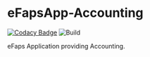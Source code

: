 # eFapsApp-Accounting

[![Codacy Badge](https://api.codacy.com/project/badge/Grade/f5588adc2c3f404d802aa49a6fc8343c)](https://www.codacy.com/app/eFaps/eFapsApp-Accounting?utm_source=github.com&amp;utm_medium=referral&amp;utm_content=eFaps/eFapsApp-Accounting&amp;utm_campaign=Badge_Grade)
![Build](https://github.com/eFaps/eFaps-Kernel-Install/workflows/Build/badge.svg)

eFaps Application providing Accounting.

